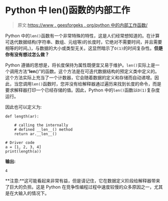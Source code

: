 # Python 中 len()函数的内部工作

> 原文:[https://www . geesforgeks . org/python 中的内部工作函数/](https://www.geeksforgeeks.org/internal-working-of-the-len-function-in-python/)

Python 中的`len()`函数有一个非常特殊的特性，这是人们经常想知道的。在计算可迭代数据结构(字符串、数组、元组等)的长度时，它绝对不需要时间，并且需要相等的时间。)，与数据的大小或类型无关。这显然暗示了`O(1)`的时间复杂性。**但是你有没有想过怎么做？**

Python 遵循的思想是，将长度保持为属性既便宜又易于维护。`len()`实际上是一个调用方法“__len__()”的函数。这个方法是在可迭代数据结构的预定义类中定义的。这个方法实际上充当了一个计数器，它会随着数据的定义和存储而自动递增。因此，当您调用`len()`函数时，您并没有给解释器通过遍历来找到长度的命令，而是要求解释器打印一个已经存储的值。因此，Python 中的`len()`函数以`O(1)`复杂度运行。

因此也可以定义为:

```
def length(ar):

    # calling the internally 
    # defined __len__() method
    return ar.__len__() 

# Driver code
a = [1, 2, 3, 4]
print(length(a))
```

**输出:**

```
4

```

**注意:**这可能看起来非常有益，但是请记住，它在数据定义阶段给解释器带来了巨大的负担。这是 Python 在竞争性编程过程中速度较慢的众多原因之一，尤其是在大输入的情况下。